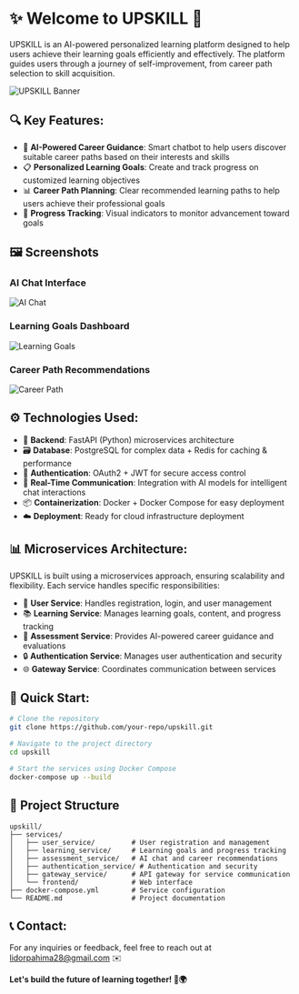 # ✨ Welcome to **UPSKILL** 🚀

UPSKILL is an AI-powered personalized learning platform designed to help users achieve their learning goals efficiently and effectively. The platform guides users through a journey of self-improvement, from career path selection to skill acquisition.

![UPSKILL Banner](https://i.ibb.co/5XPmQdM/image.png)

## 🔍 Key Features:

- 🤖 **AI-Powered Career Guidance**: Smart chatbot to help users discover suitable career paths based on their interests and skills
- 📋 **Personalized Learning Goals**: Create and track progress on customized learning objectives
- 📊 **Career Path Planning**: Clear recommended learning paths to help users achieve their professional goals
- 📝 **Progress Tracking**: Visual indicators to monitor advancement toward goals

## 🖼️ Screenshots

### AI Chat Interface
![AI Chat](https://i.ibb.co/s9DYV87/image.png)

### Learning Goals Dashboard
![Learning Goals](https://i.ibb.co/r2M33yX/image.png)

### Career Path Recommendations
![Career Path](https://i.ibb.co/HfvsqZN/image.png)

## ⚙️ Technologies Used:

- 🐍 **Backend**: FastAPI (Python) microservices architecture
- 🗃️ **Database**: PostgreSQL for complex data + Redis for caching & performance
- 🔐 **Authentication**: OAuth2 + JWT for secure access control
- 🔗 **Real-Time Communication**: Integration with AI models for intelligent chat interactions
- 📦 **Containerization**: Docker + Docker Compose for easy deployment
- ☁️ **Deployment**: Ready for cloud infrastructure deployment

## 📊 Microservices Architecture:

UPSKILL is built using a microservices approach, ensuring scalability and flexibility. Each service handles specific responsibilities:

- 👤 **User Service**: Handles registration, login, and user management
- 📚 **Learning Service**: Manages learning goals, content, and progress tracking
- 📝 **Assessment Service**: Provides AI-powered career guidance and evaluations
- 🔒 **Authentication Service**: Manages user authentication and security
- 🌐 **Gateway Service**: Coordinates communication between services

## 🚀 Quick Start:

```bash
# Clone the repository
git clone https://github.com/your-repo/upskill.git

# Navigate to the project directory
cd upskill

# Start the services using Docker Compose
docker-compose up --build
```

## 🔧 Project Structure

```
upskill/
├── services/
│   ├── user_service/         # User registration and management
│   ├── learning_service/     # Learning goals and progress tracking
│   ├── assessment_service/   # AI chat and career recommendations
│   ├── authentication_service/ # Authentication and security
│   ├── gateway_service/      # API gateway for service communication
│   └── frontend/             # Web interface
├── docker-compose.yml        # Service configuration
└── README.md                 # Project documentation
```

## 📞 Contact:

For any inquiries or feedback, feel free to reach out at [lidorpahima28@gmail.com](mailto:lidorpahima28@gmail.com) ✉️

**Let's build the future of learning together! 🚀🌍**
